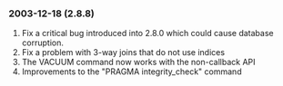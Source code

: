 ### 2003\-12\-18 (2\.8\.8\)

1. Fix a critical bug introduced into 2\.8\.0 which could cause
 database corruption.
2. Fix a problem with 3\-way joins that do not use indices
3. The VACUUM command now works with the non\-callback API
4. Improvements to the "PRAGMA integrity\_check" command




